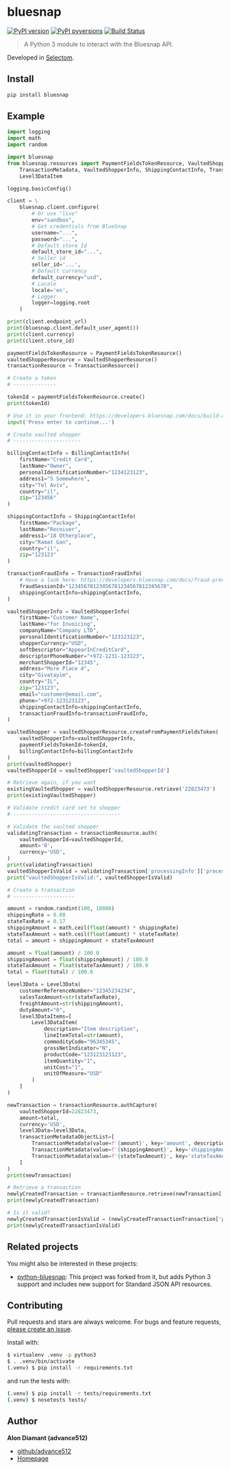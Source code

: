 # bluesnap

[![PyPI version](https://badge.fury.io/py/bluesnap.svg)](https://badge.fury.io/py/bluesnap)
[![PyPI pyversions](https://img.shields.io/pypi/pyversions/bluesnap.svg)](https://pypi.python.org/pypi/bluesnap/)
[![Build Status](https://travis-ci.com/selectom/bluesnap.svg?branch=master)](https://travis-ci.com/selectom/bluesnap)

> A Python 3 module to interact with the Bluesnap API.

Developed in [Selectom](https://www.selectom.com).

## Install

```sh
pip install bluesnap
```

## Example

```python
import logging
import math
import random

import bluesnap
from bluesnap.resources import PaymentFieldsTokenResource, VaultedShopperResource, TransactionResource, \
    TransactionMetadata, VaultedShopperInfo, ShippingContactInfo, TransactionFraudInfo, BillingContactInfo, Level3Data, \
    Level3DataItem

logging.basicConfig()

client = \
    bluesnap.client.configure(
        # Or use "live"
        env="sandbox",
        # Get credentials from BlueSnap
        username="...",
        password="...",
        # Default store Id
        default_store_id="...",
        # Seller id
        seller_id='...',
        # Default currency
        default_currency="usd",
        # Locale
        locale='en',
        # Logger
        logger=logging.root
    )

print(client.endpoint_url)
print(bluesnap.client.default_user_agent())
print(client.currency)
print(client.store_id)

paymentFieldsTokenResource = PaymentFieldsTokenResource()
vaultedShopperResource = VaultedShopperResource()
transactionResource = TransactionResource()

# Create a token
# --------------

tokenId = paymentFieldsTokenResource.create()
print(tokenId)

# Use it in your frontend: https://developers.bluesnap.com/docs/build-a-form
input('Press enter to continue...')

# Create vaulted shopper
# ----------------------

billingContactInfo = BillingContactInfo(
    firstName="Credit Card",
    lastName="Owner",
    personalIdentificationNumber="1234123123",
    address1="5 Somewhere",
    city="Tel Aviv",
    country="il",
    zip="123456"
)

shippingContactInfo = ShippingContactInfo(
    firstName="Package",
    lastName="Receiver",
    address1="18 Otherplace",
    city="Ramat Gan",
    country="il",
    zip="123123"
)

transactionFraudInfo = TransactionFraudInfo(
    # Have a look here: https://developers.bluesnap.com/docs/fraud-prevention#section-device-data-checks
    fraudSessionId="12345678123456781234567812345678",
    shippingContactInfo=shippingContactInfo,
)

vaultedShopperInfo = VaultedShopperInfo(
    firstName="Customer Name",
    lastName="for Invoicing",
    companyName="Company LTD",
    personalIdentificationNumber="123123123",
    shopperCurrency="USD",
    softDescriptor="AppearInCreditCard",
    descriptorPhoneNumber="+972-1231-123123",
    merchantShopperId="12345",
    address="More Place 4",
    city="Givatayim",
    country="IL",
    zip="123123",
    email="customer@email.com",
    phone="+972-123123123",
    shippingContactInfo=shippingContactInfo,
    transactionFraudInfo=transactionFraudInfo,
)

vaultedShopper = vaultedShopperResource.createFromPaymentFieldsToken(
    vaultedShopperInfo=vaultedShopperInfo,
    paymentFieldsTokenId=tokenId,
    billingContactInfo=billingContactInfo
)
print(vaultedShopper)
vaultedShopperId = vaultedShopper['vaultedShopperId']

# Retrieve again, if you want
existingVaultedShopper = vaultedShopperResource.retrieve('22823473')
print(existingVaultedShopper)

# Validate credit card set to shopper
# -----------------------------------

# Validate the vaulted shopper
validatingTransaction = transactionResource.auth(
    vaultedShopperId=vaultedShopperId,
    amount='0',
    currency='USD',
)
print(validatingTransaction)
vaultedShopperIsValid = validatingTransaction['processingInfo']['processingStatus'] == 'success'
print("vaultedShopperIsValid:", vaultedShopperIsValid)

# Create a transaction
# --------------------

amount = random.randint(100, 10000)
shippingRate = 0.08
stateTaxRate = 0.17
shippingAmount = math.ceil(float(amount) * shippingRate)
stateTaxAmount = math.ceil(float(amount) * stateTaxRate)
total = amount + shippingAmount + stateTaxAmount

amount = float(amount) / 100.0
shippingAmount = float(shippingAmount) / 100.0
stateTaxAmount = float(stateTaxAmount) / 100.0
total = float(total) / 100.0

level3Data = Level3Data(
    customerReferenceNumber="12345234234",
    salesTaxAmount=str(stateTaxRate),
    freightAmount=str(shippingAmount),
    dutyAmount="0",
    level3DataItems=[
        Level3DataItem(
            description="Item description",
            lineItemTotal=str(amount),
            commodityCode="96345345",
            grossNetIndicator="N",
            productCode="123123123123",
            itemQuantity="1",
            unitCost="1",
            unitOfMeasure="USD"
        )
    ]
)

newTransaction = transactionResource.authCapture(
    vaultedShopperId=22823473,
    amount=total,
    currency='USD',
    level3Data=level3Data,
    transactionMetadataObjectList=[
        TransactionMetadata(value=f'{amount}', key='amount', description='Amount'),
        TransactionMetadata(value=f'{shippingAmount}', key='shippingAmount', description='Shipping Amount'),
        TransactionMetadata(value=f'{stateTaxAmount}', key='stateTaxAmount', description='State Tax Amount')
    ]
)
print(newTransaction)

# Retrieve a transaction
newlyCreatedTransaction = transactionResource.retrieve(newTransaction['transactionId'])
print(newlyCreatedTransaction)

# Is it valid?
newlyCreatedTransactionIsValid = (newlyCreatedTransactionTransaction['processing-info']['processing-status'] == 'SUCCESS')
print(newlyCreatedTransactionIsValid)
```

## Related projects

You might also be interested in these projects:

* [python-bluesnap](https://github.com/justyoyo/bluesnap-python): This project was forked from it, but adds Python 3 support and includes new support for Standard JSON API resources.

## Contributing

Pull requests and stars are always welcome. For bugs and feature requests, [please create an issue](https://github.com/selectom/bluesnap/issues/new).

Install with:
```sh
$ virtualenv .venv -p python3
$ . .venv/bin/activate
(.venv) $ pip install -r requirements.txt
```
and run the tests with:
```sh
(.venv) $ pip install -r tests/requirements.txt
(.venv) $ nosetests tests/
```

## Author

**Alon Diamant (advance512)**

* [github/advance512](https://github.com/advance512)
* [Homepage](http://www.alondiamant.com)


